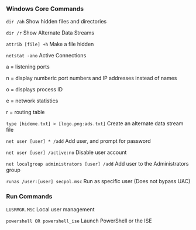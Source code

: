 ### Windows Core Commands

`dir /ah`
Show hidden files and directories

`dir /r`
Show Alternate Data Streams

`attrib [file] +h`
Make a file hidden

`netstat -ano`
Active Connections

a = listening ports

n = display numberic port numbers and IP addresses instead of names

o = displays process ID

e = network statistics

r = routing table

`type [hideme.txt] > [logo.png:ads.txt]`
Create an alternate data stream file

`net user [user] * /add`
Add user, and prompt for password

`net user [user] /active:no`
Disable user account

`net localgroup administrators [user] /add`
Add user to the Administrators group

`runas /user:[user] secpol.msc`
Run as specific user (Does not bypass UAC)

### Run Commands
`LUSRMGR.MSC`
Local user management

`powershell OR powershell_ise`
Launch PowerShell or the ISE

